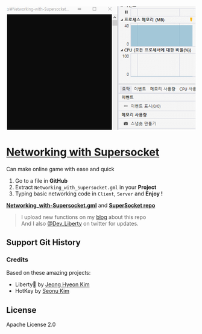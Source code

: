 <div align="center">
<a href="https://github.com/des5141/Networking-with-Supersocket/wiki">
<img alt="Go To Wiki" src="./Image/run.gif" width="500" />
</a>
</div>

# [Networking with Supersocket](https://github.com/des5141/Networking-with-Supersocket)

Can make online game with ease and quick

1. Go to a file in **GitHub**
1. Extract `Networking_with_Supersocket.gml` in your **Project**
1. Typing basic networking code in `Client`, `Server` and **Enjoy !**

**[Networking_with-Supersocket.gml](https://github.com/des5141/Networking-with-Supersocket/blob/master/Networking_with_Supersocket.gml)**
and **[SuperSocket repo](https://github.com/kerryjiang/SuperSocket)**

> I upload new functions on my [blog](https://blog.naver.com/rhea31) about this repo  
> And I also [@Dev_Liberty](https://twitter.com/Dev_Liberty) on twitter for updates.

## Support Git History

### Credits

Based on these amazing projects:

- Liberty🌠 by [Jeong Hyeon Kim](https://github.com/des5141)
- HotKey by [Seonu Kim](https://github.com/Hot-key)

## License

Apache License 2.0
